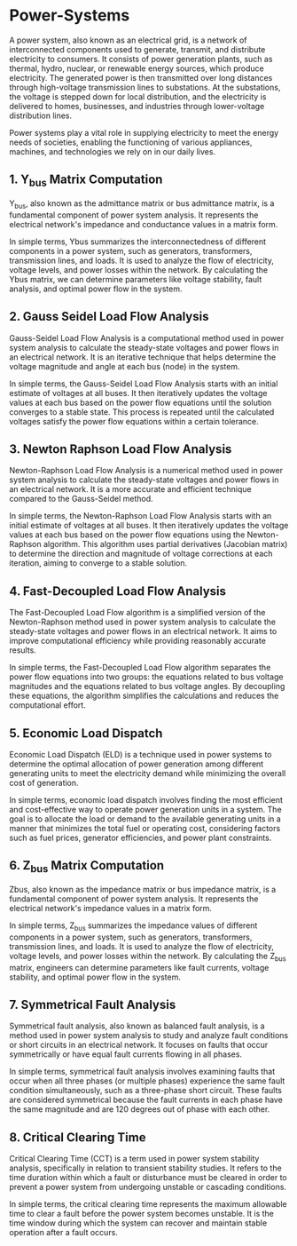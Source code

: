# Power-Systems

A power system, also known as an electrical grid, is a network of interconnected components used to generate, transmit, and distribute electricity to consumers. It consists of power generation plants, such as thermal, hydro, nuclear, or renewable energy sources, which produce electricity. The generated power is then transmitted over long distances through high-voltage transmission lines to substations. At the substations, the voltage is stepped down for local distribution, and the electricity is delivered to homes, businesses, and industries through lower-voltage distribution lines. 

Power systems play a vital role in supplying electricity to meet the energy needs of societies, enabling the functioning of various appliances, machines, and technologies we rely on in our daily lives.

## 1. Y<sub>bus</sub> Matrix Computation

Y<sub>bus</sub>, also known as the admittance matrix or bus admittance matrix, is a fundamental component of power system analysis. It represents the electrical network's impedance and conductance values in a matrix form.

In simple terms, Ybus summarizes the interconnectedness of different components in a power system, such as generators, transformers, transmission lines, and loads. It is used to analyze the flow of electricity, voltage levels, and power losses within the network. By calculating the Ybus matrix, we can determine parameters like voltage stability, fault analysis, and optimal power flow in the system.

## 2. Gauss Seidel Load Flow Analysis

Gauss-Seidel Load Flow Analysis is a computational method used in power system analysis to calculate the steady-state voltages and power flows in an electrical network. It is an iterative technique that helps determine the voltage magnitude and angle at each bus (node) in the system.

In simple terms, the Gauss-Seidel Load Flow Analysis starts with an initial estimate of voltages at all buses. It then iteratively updates the voltage values at each bus based on the power flow equations until the solution converges to a stable state. This process is repeated until the calculated voltages satisfy the power flow equations within a certain tolerance.

## 3. Newton Raphson Load Flow Analysis

Newton-Raphson Load Flow Analysis is a numerical method used in power system analysis to calculate the steady-state voltages and power flows in an electrical network. It is a more accurate and efficient technique compared to the Gauss-Seidel method.

In simple terms, the Newton-Raphson Load Flow Analysis starts with an initial estimate of voltages at all buses. It then iteratively updates the voltage values at each bus based on the power flow equations using the Newton-Raphson algorithm. This algorithm uses partial derivatives (Jacobian matrix) to determine the direction and magnitude of voltage corrections at each iteration, aiming to converge to a stable solution.

## 4. Fast-Decoupled Load Flow Analysis

The Fast-Decoupled Load Flow algorithm is a simplified version of the Newton-Raphson method used in power system analysis to calculate the steady-state voltages and power flows in an electrical network. It aims to improve computational efficiency while providing reasonably accurate results.

In simple terms, the Fast-Decoupled Load Flow algorithm separates the power flow equations into two groups: the equations related to bus voltage magnitudes and the equations related to bus voltage angles. By decoupling these equations, the algorithm simplifies the calculations and reduces the computational effort.

## 5. Economic Load Dispatch

Economic Load Dispatch (ELD) is a technique used in power systems to determine the optimal allocation of power generation among different generating units to meet the electricity demand while minimizing the overall cost of generation.

In simple terms, economic load dispatch involves finding the most efficient and cost-effective way to operate power generation units in a system. The goal is to allocate the load or demand to the available generating units in a manner that minimizes the total fuel or operating cost, considering factors such as fuel prices, generator efficiencies, and power plant constraints.

## 6. Z<sub>bus</sub> Matrix Computation

Zbus, also known as the impedance matrix or bus impedance matrix, is a fundamental component of power system analysis. It represents the electrical network's impedance values in a matrix form.

In simple terms, Z<sub>bus</sub> summarizes the impedance values of different components in a power system, such as generators, transformers, transmission lines, and loads. It is used to analyze the flow of electricity, voltage levels, and power losses within the network. By calculating the Z<sub>bus</sub> matrix, engineers can determine parameters like fault currents, voltage stability, and optimal power flow in the system.

## 7. Symmetrical Fault Analysis

Symmetrical fault analysis, also known as balanced fault analysis, is a method used in power system analysis to study and analyze fault conditions or short circuits in an electrical network. It focuses on faults that occur symmetrically or have equal fault currents flowing in all phases.

In simple terms, symmetrical fault analysis involves examining faults that occur when all three phases (or multiple phases) experience the same fault condition simultaneously, such as a three-phase short circuit. These faults are considered symmetrical because the fault currents in each phase have the same magnitude and are 120 degrees out of phase with each other.

## 8. Critical Clearing Time

Critical Clearing Time (CCT) is a term used in power system stability analysis, specifically in relation to transient stability studies. It refers to the time duration within which a fault or disturbance must be cleared in order to prevent a power system from undergoing unstable or cascading conditions.

In simple terms, the critical clearing time represents the maximum allowable time to clear a fault before the power system becomes unstable. It is the time window during which the system can recover and maintain stable operation after a fault occurs.
